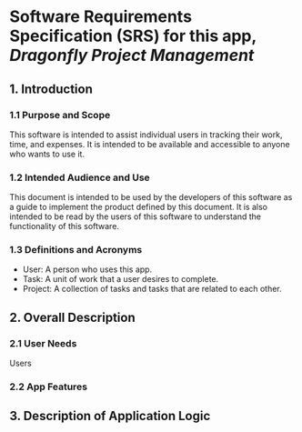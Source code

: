 # Software Requirements Specification (SRS) for this app, *Dragonfly Project Management*

[//]: # (//TODO: Add license to repo)

## 1. Introduction

### 1.1 Purpose and Scope
This software is intended to assist individual users in tracking their work, time, and expenses. It is intended to be available and accessible to anyone who wants to use it.

### 1.2 Intended Audience and Use
This document is intended to be used by the developers of this software as a guide to implement the product defined by this document. It is also intended to be read by the users of this software to understand the functionality of this software.

### 1.3 Definitions and Acronyms
- User: A person who uses this app.
- Task: A unit of work that a user desires to complete.
- Project: A collection of tasks and tasks that are related to each other.


## 2. Overall Description

### 2.1 User Needs
Users 

### 2.2 App Features


## 3. Description of Application Logic





[//]: # (//TODO: Finish this SRS and make it more professional)